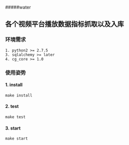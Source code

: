 #####water

## 各个视频平台播放数据指标抓取以及入库


### 环境需求

    1. python2 >= 2.7.5
    3. sqlalchemy >= later
    4. cg_core >= 1.0


### 使用姿势

#### 1. install

    make install

#### 2. test

    make test

#### 3. start

    make start
